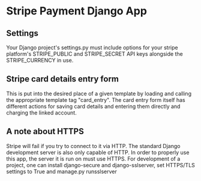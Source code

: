 # Stripe Payment Django App
## Settings
Your Django project's settings.py must include options for your stripe
platform's STRIPE_PUBLIC and STRIPE_SECRET API keys alongside the
STRIPE_CURRENCY in use.

## Stripe card details entry form
This is put into the desired place of a given template by loading and calling the
appropriate template tag "card_entry". The card entry form itself has different
actions for saving card details and entering them directly and charging the
linked account.

## A note about HTTPS
Stripe will fail if you try to connect to it via HTTP. The standard Django
development server is also only capable of HTTP. In order to properly use this
app, the server it is run on must use HTTPS. For development of a project, one
can install django-secure and django-sslserver, set HTTPS/TLS settings to True
and manage.py runsslserver
